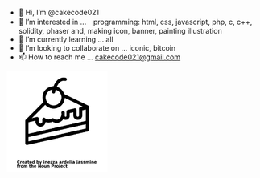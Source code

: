 - 👋 Hi, I’m @cakecode021
- 👀 I’m interested in ...　programming: html, css, javascript, php, c, c++, solidity, phaser
and, making icon, banner, painting illustration
- 🌱 I’m currently learning ... all
- 💞️ I’m looking to collaborate on ... iconic, bitcoin
- 📫 How to reach me ... cakecode021@gmail.com


<div>
<img src ="https://github.com/cakecode021/cakecode021/blob/main/noun-cake-4815997.png" alt="_cake" width="200" height=auto>
</div>

<!---
cakecode021/cakecode021 is a ✨ special ✨ repository because its `README.md` (this file) appears on your GitHub profile.
You can click the Preview link to take a look at your changes.
--->
